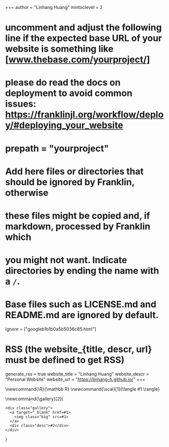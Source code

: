 <!--
Add here global page variables to use throughout your website.
-->
+++
author = "Linhang Huang"
mintoclevel = 2

# uncomment and adjust the following line if the expected base URL of your website is something like [www.thebase.com/yourproject/]
# please do read the docs on deployment to avoid common issues: https://franklinjl.org/workflow/deploy/#deploying_your_website
# prepath = "yourproject"

# Add here files or directories that should be ignored by Franklin, otherwise
# these files might be copied and, if markdown, processed by Franklin which
# you might not want. Indicate directories by ending the name with a `/`.
# Base files such as LICENSE.md and README.md are ignored by default.
ignore = ["googleb1b1b0a5b5036c85.html"]

# RSS (the website_{title, descr, url} must be defined to get RSS)
generate_rss = true
website_title = "Linhang Huang"
website_descr = "Personal Website"
website_url   = "https://linhang-h.github.io/"
+++

<!--
Add here global latex commands to use throughout your pages.
-->
\newcommand{\R}{\mathbb R}
\newcommand{\scal}[1]{\langle #1 \rangle}

\newcommand{\gallery}[2]{
~~~
<div class="gallery">
  <a target="_blank" href=#1>
    <img class="big" src=#1>
  </a>
  <div class="desc">#2</div>
</div>
~~~
}